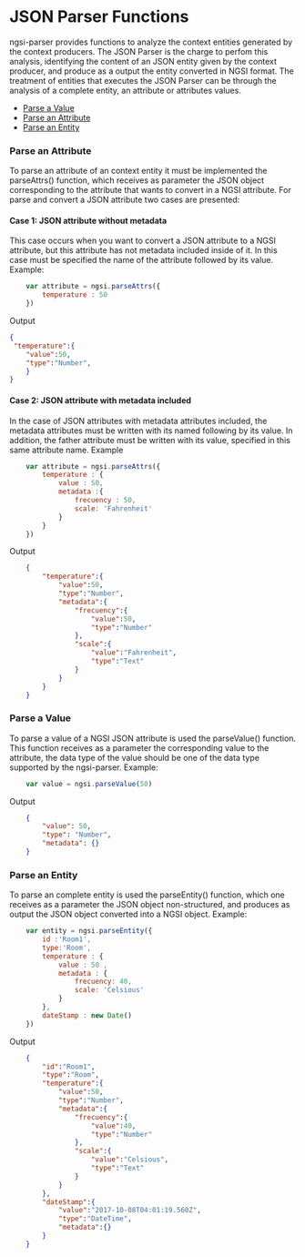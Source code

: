 # JSON Parser Functions
ngsi-parser provides functions to analyze the context entities generated by the context producers. The JSON Parser is the charge to perfom this analysis, identifying the content of an JSON entity given by the context producer, and  produce as a output the entity converted in NGSI format. The treatment of entities that executes the JSON Parser can be through the analysis of a complete entity, an attribute or attributes values. 

* [Parse a Value](#parse-a-value)
* [Parse an Attribute ](#parse-an-attribute)
* [Parse an Entity](#parse-an-entity)

### Parse an Attribute

To parse an attribute of an context entity it must be implemented the parseAttrs() function, which receives as parameter the JSON object corresponding to the attribute that wants to convert in a NGSI attribute.
For parse and convert a JSON attribute two cases are presented:

#### Case 1: JSON attribute without metadata 
This case occurs when you want to convert a JSON attribute to a NGSI attribute, but this attribute has not metadata included inside of it. In this case must be specified the name of the attribute followed by its value.  
Example:
``` js
    var attribute = ngsi.parseAttrs({
        temperature : 50
    })
```
Output
``` json
{     
 "temperature":{
    "value":50,
    "type":"Number",
    }
}
```
#### Case 2: JSON attribute with metadata included
In the case of JSON attributes with metadata attributes included, the metadata attributes must be written with its named following by its value. In addition, the father attribute must be written with its value, specified in this same attribute name.
Example

```js
	var attribute = ngsi.parseAttrs({
		temperature : {
			value : 50,
			metadata :{
				frecuency : 50,
				scale: 'Fahrenheit'
			}
		}
	})
```
Output

```json
	{
		"temperature":{
			"value":50,
			"type":"Number",
			"metadata":{
				"frecuency":{
					"value":50,
					"type":"Number"
				},
				"scale":{
					"value":"Fahrenheit",
					"type":"Text"
				}
			}
		}
	}

```
### Parse a Value
To parse a value of a NGSI JSON attribute is used the parseValue() function. This function receives as a parameter the corresponding value to the attribute, the data type of the value should be one of the data type supported by the ngsi-parser.
Example:

```js
	var value = ngsi.parseValue(50)
```
Output

```json
	{
		"value": 50,
		"type": "Number",
		"metadata": {}
	}
```
### Parse an Entity
To parse an complete entity is used the parseEntity() function, which one receives as a parameter the JSON object non-structured, and produces as output the JSON object converted into a NGSI object.
Example:
```js
	var entity = ngsi.parseEntity({
		id :'Room1',
		type:'Room',
		temperature : {
			value : 50 ,
			metadata : {
				frecuency: 40,
				scale: 'Celsious'
			}
		},
		dateStamp : new Date()
	})
```
Output

```json
	{
		"id":"Room1",
		"type":"Room",
		"temperature":{
			"value":50,
			"type":"Number",
			"metadata":{
				"frecuency":{
					"value":40,
					"type":"Number"
				},
				"scale":{
					"value":"Celsious",
					"type":"Text"
				}
			}
		},
		"dateStamp":{
			"value":"2017-10-08T04:01:19.560Z",
			"type":"DateTime",
			"metadata":{}
		}
	}

```


